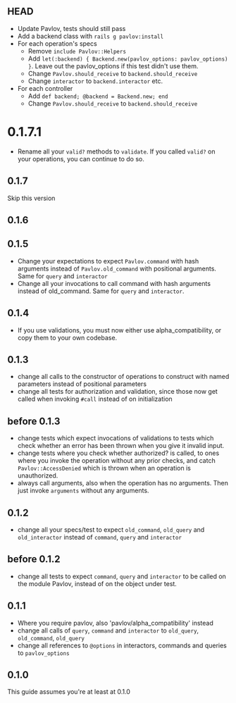 ## HEAD

* Update Pavlov, tests should still pass
* Add a backend class with `rails g pavlov:install`
* For each operation's specs
  * Remove `include Pavlov::Helpers`
  * Add `let(:backend) { Backend.new(pavlov_options: pavlov_options) }`. Leave out the pavlov_options if this test didn't use them.
  * Change `Pavlov.should_receive` to `backend.should_receive`
  * Change `interactor` to `backend.interactor` etc.
* For each controller
  * Add `def backend; @backend = Backend.new; end`
  * Change `Pavlov.should_receive` to `backend.should_receive`


# 0.1.7.1

* Rename all your `valid?` methods to `validate`. If you called `valid?` on your operations, you can continue to do so.

## 0.1.7

Skip this version

## 0.1.6


## 0.1.5

* Change your expectations to expect `Pavlov.command` with hash arguments instead of `Pavlov.old_command` with positional arguments. Same for `query` and `interactor`
* Change all your invocations to call command with hash arguments instead of old_command. Same for `query` and `interactor`.

## 0.1.4

* If you use validations, you must now either use alpha_compatibility, or copy them to your own codebase.

## 0.1.3

* change all calls to the constructor of operations to construct with named parameters instead of positional parameters
* change all tests for authorization and validation, since those now get called when invoking `#call` instead of on initialization

## before 0.1.3

* change tests which expect invocations of validations to tests which check whether an error has been thrown when you give it invalid input.
* change tests where you check whether authorized? is called, to ones where you invoke the operation without any prior checks, and catch `Pavlov::AccessDenied` which is thrown when an operation is unauthorized.
* always call arguments, also when the operation has no arguments. Then just invoke `arguments` without any arguments.

## 0.1.2

* change all your specs/test to expect `old_command`, `old_query` and `old_interactor` instead of `command`, `query` and `interactor`

## before 0.1.2

* change all tests to expect `command`, `query` and `interactor` to be called on the module Pavlov, instead of on the object under test.

## 0.1.1

* Where you require pavlov, also 'pavlov/alpha_compatibility' instead
* change all calls of `query`, `command` and `interactor` to `old_query`, `old_command`, `old_query`
* change all references to `@options` in interactors, commands and queries to `pavlov_options`

## 0.1.0

This guide assumes you're at least at 0.1.0
